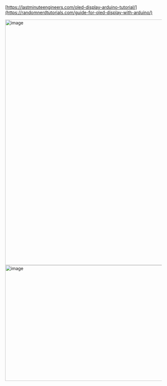 [https://lastminuteengineers.com/oled-display-arduino-tutorial/](https://randomnerdtutorials.com/guide-for-oled-display-with-arduino/)

<img width="745" height="787" alt="image" src="https://github.com/user-attachments/assets/0c2d60a7-9e9d-4058-9f76-c62fce1559eb" />

<img width="645" height="371" alt="image" src="https://github.com/user-attachments/assets/9c25bcba-d9c9-4522-90b1-d69534487130" />
